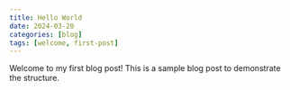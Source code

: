 ```yaml
---
title: Hello World
date: 2024-03-20
categories: [blog]
tags: [welcome, first-post]
---
```


Welcome to my first blog post! This is a sample blog post to demonstrate the structure.
